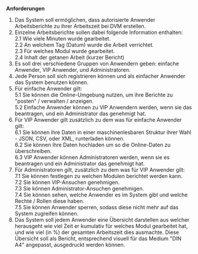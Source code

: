 **Anforderungen**  
1. Das System soll ermöglichen, dass autorisierte Anwender Arbeitsberichte zu ihrer Arbeitszeit bei DVM erstellen.
2. Einzelne Arbeitsberichte sollen dabei folgende Information enthalten: 	
  2.1 Wie viele Minuten wurde gearbeitet.  
  2.2 An welchem Tag (Datum) wurde die Arbeit verrichtet.  
  2.3 Für welches Modul wurde gearbeitet.  
  2.4 Inhalt der getanen Arbeit (kurzer Bericht)  
3. Es soll drei verschiedene Gruppen von Anwendern geben: einfache Anwender, VIP Anwender, und Administratoren.  
4. Jede Person soll sich registrieren können und als einfacher Anwender das System benutzen können.  
5. Für einfache Anwender gilt:  
  5.1 Sie können die Online-Umgebung nutzen, um ihre Berichte zu "posten" / verwalten / anzeigen.  
  5.2 Einfache Anwender können zu VIP Anwendern werden, wenn sie das beantragen, und ein Administrator das genehmigt hat.  
6. Für VIP Anwender gilt zusätzlich zu dem was für einfache Anwender gilt:  
  6.1 Sie können ihre Daten in einer maschinenlesbaren Struktur ihrer Wahl - JSON, CSV, oder XML, runterladen können.  
  6.2 Sie können ihre Daten hochladen um so die Online-Daten zu überschreiben.  
  6.3 VIP Anwender können Administratoren werden, wenn sie es beantragen und ein Administrator das genehmigt hat.  
7. Für Administratoren gilt, zusätzlich zu dem was für VIP Anwender gilt:  
  7.1 Sie können festlegen zu welchen Modulen berichtet werden kann.  
  7.2 Sie können VIP-Ansuchen genehmigen.  
  7.3 Sie können Administrator-Ansuchen genehmigen.  
  7.4 Sie können sehen, welche Anwender es im System gibt und welche Rechte / Rollen diese haben.  
  7.5 Sie können Anwender sperren, sodass diese nicht mehr auf das System zugreifen können.  
8. Das System soll jedem Anwender eine Übersicht darstellen aus welcher herausgeht wie viel Zeit er kumulativ für welches Modul gearbeitet hat, und wie viel (in %) der gesamten Arbeitszeit dies ausmachte. Diese Übersicht soll als Bericht, entsprechend visuell für das Medium "DIN A4" angepasst, ausgedruckt werden können.  
